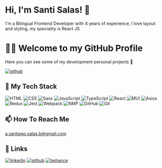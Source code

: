 
# Hi, I'm Santi Salas! 👋

I'm a Bilingual Frontend Developer with 4 years of experience, I love layout and styling, my speciality is React JS 

# 👨‍💻 Welcome to my GitHub Profile 

Here you can see some of my  development personal projects 🤖 

[![github](https://img.shields.io/badge/my%20repo-44DB2E?style=for-the-badge&logo=github&logoColor=withe)](https://github.com/SantiSB?tab=repositories)



##  🧰 My Tech Stack 

![HTML](https://user-images.githubusercontent.com/55597241/218203319-4d852eeb-2f6c-4441-a039-3c3c8ed3c64f.png)
![CSS](https://user-images.githubusercontent.com/55597241/218203308-397c4252-0afb-4507-97c9-467d8a4ccdf9.png)
![Sass](https://user-images.githubusercontent.com/55597241/218203318-f03d12f3-3e96-41bd-84a3-e1550d9187ab.png)
![JavaScript](https://user-images.githubusercontent.com/55597241/218203311-b21fe684-6e96-4a64-892f-1a9e290bd3bd.png)
![TypeScript](https://user-images.githubusercontent.com/55597241/218203324-b7b2fc5b-f701-40f8-92b4-90e1b0247bc9.png)
![React](https://user-images.githubusercontent.com/55597241/218203316-3e600227-22ae-4fbc-9738-e8a4948d6672.png)
![MUI](https://user-images.githubusercontent.com/55597241/218203326-4a996b5f-8908-4f8a-b9ca-78eeb9d55b62.png)
![Axios](https://user-images.githubusercontent.com/55597241/218203306-5117946a-01b7-4938-a53d-db45b1fb1db6.png)
![Redux](https://user-images.githubusercontent.com/55597241/218203313-ca66c752-f974-46b6-a9a9-f36e4049d82b.png)
![Jest](https://user-images.githubusercontent.com/55597241/218203320-26df6941-e353-44a0-b996-d00ee1411ebd.png)
![Webpack](https://user-images.githubusercontent.com/55597241/218203309-eeca5c63-4de5-45e1-8c34-7e6ef641cb48.png)
![NMP](https://user-images.githubusercontent.com/55597241/218203322-168a7925-4fd1-4d03-8296-f5ef4e51932b.png)
![GitHub](https://user-images.githubusercontent.com/55597241/218203329-b1003be9-ad12-4e11-a0e1-b994b79c60d2.png)
![Git](https://user-images.githubusercontent.com/55597241/218203330-5b6ce968-f5b4-4d1f-99e3-e6b5d2f3308f.png)

##  📫 How To Reach Me  
a.santiago.salas.b@gmail.com 

## 🔗 Links

[![linkedin](https://img.shields.io/badge/linkedin-0A66C2?style=for-the-badge&logo=linkedin&logoColor=white)](https://www.linkedin.com/in/santiagosalasbola%C3%B1os/)
[![github](https://img.shields.io/badge/github-000000?style=for-the-badge&logo=github&logoColor=withe)](https://github.com/SantiSB?tab=repositories)
[![behance](https://img.shields.io/badge/behance-0049ff?style=for-the-badge&logo=behance&logoColor=withe)](https://www.behance.net/santiagosalasbolanos)
